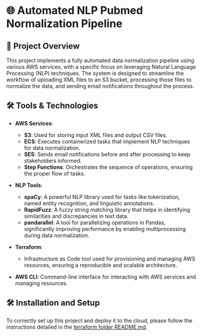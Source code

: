 # 🌐 Automated NLP Pubmed Normalization Pipeline

## 📜 Project Overview

This project implements a fully automated data normalization pipeline using various AWS services, with a specific focus on leveraging Natural Language Processing (NLP) techniques. The system is designed to streamline the workflow of uploading XML files to an S3 bucket, processing those files to normalize the data, and sending email notifications throughout the process. 

## 🛠️ Tools & Technologies

- **AWS Services**: 
  - **S3**: Used for storing input XML files and output CSV files.
  - **ECS**: Executes containerized tasks that implement NLP techniques for data normalization.
  - **SES**: Sends email notifications before and after processing to keep stakeholders informed.
  - **Step Functions**: Orchestrates the sequence of operations, ensuring the proper flow of tasks.

- **NLP Tools**:
  - **spaCy**: A powerful NLP library used for tasks like tokenization, named entity recognition, and linguistic annotations.
  - **RapidFuzz**: A fuzzy string matching library that helps in identifying similarities and discrepancies in text data.
  - **pandarallel**: A tool for parallelizing operations in Pandas, significantly improving performance by enabling multiprocessing during data normalization.

- **Terraform**: 
  - Infrastructure as Code tool used for provisioning and managing AWS resources, ensuring a reproducible and scalable architecture.

- **AWS CLI**: Command-line interface for interacting with AWS services and managing resources.

## 🛠️ Installation and Setup

To correctly set up this project and deploy it to the cloud, please follow the instructions detailed in the [terraform folder README.md](./terraform/README.md).
